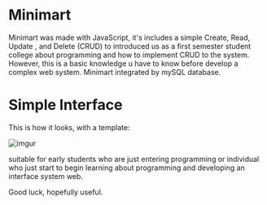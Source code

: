 # Minimart

Minimart was made with JavaScript, it's includes a simple Create, Read, Update , and Delete (CRUD) to introduced us as a first semester student college about programming and how to implement CRUD to the system. However, this is a basic knowledge u have to know before develop a complex web system. Minimart integrated by mySQL database.


# Simple Interface

This is how it looks, with a template:

![imgur](https://imgur.com/LLsL3fJ.jpg)

suitable for early students who are just entering programming or individual who just start to begin learning about programming and developing an interface system web.

Good luck, hopefully useful.
